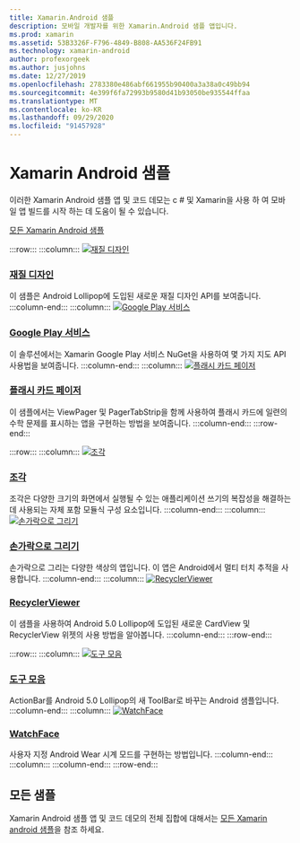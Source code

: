 ```yaml
---
title: Xamarin.Android 샘플
description: 모바일 개발자를 위한 Xamarin.Android 샘플 앱입니다.
ms.prod: xamarin
ms.assetid: 53B3326F-F796-4849-B808-AA536F24FB91
ms.technology: xamarin-android
author: profexorgeek
ms.author: jusjohns
ms.date: 12/27/2019
ms.openlocfilehash: 2783380e486abf661955b90400a3a38a0c49bb94
ms.sourcegitcommit: 4e399f6fa72993b9580d41b93050be935544ffaa
ms.translationtype: MT
ms.contentlocale: ko-KR
ms.lasthandoff: 09/29/2020
ms.locfileid: "91457928"
---
```

# <a name="xamarinandroid-samples"></a>Xamarin Android 샘플

이러한 Xamarin Android 샘플 앱 및 코드 데모는 c # 및 Xamarin을 사용 하 여 모바일 앱 빌드를 시작 하는 데 도움이 될 수 있습니다.

[모든 Xamarin Android 샘플](/samples/browse/?products=xamarin&term=Xamarin.Android)

:::row:::
    :::column:::
[![재질 디자인](images/material-design.png)](/samples/xamarin/monodroid-samples/android50-googleio2014master/)

### <a name="material-design"></a>[재질 디자인](/samples/xamarin/monodroid-samples/android50-googleio2014master/)

이 샘플은 Android Lollipop에 도입된 새로운 재질 디자인 API를 보여줍니다.
  :::column-end:::
    :::column:::
[![Google Play 서비스](images/gps.png)](/samples/xamarin/monodroid-samples/googleplayservices/)

### <a name="google-play-services"></a>[Google Play 서비스](/samples/xamarin/monodroid-samples/googleplayservices/)

이 솔루션에서는 Xamarin Google Play 서비스 NuGet을 사용하여 몇 가지 지도 API 사용법을 보여줍니다.
  :::column-end:::
    :::column:::
[![플래시 카드 페이저](images/flash.png)](/samples/xamarin/monodroid-samples/userinterface-flashcardpager/)

### <a name="flash-card-pager"></a>[플래시 카드 페이저](/samples/xamarin/monodroid-samples/userinterface-flashcardpager/)

이 샘플에서는 ViewPager 및 PagerTabStrip을 함께 사용하여 플래시 카드에 일련의 수학 문제를 표시하는 앱을 구현하는 방법을 보여줍니다.
  :::column-end:::
:::row-end:::

:::row:::
    :::column:::
[![조각](images/fragments.png)](/samples/xamarin/monodroid-samples/fragmentswalkthrough/)

### <a name="fragments"></a>[조각](/samples/xamarin/monodroid-samples/fragmentswalkthrough/)

조각은 다양한 크기의 화면에서 실행될 수 있는 애플리케이션 쓰기의 복잡성을 해결하는 데 사용되는 자체 포함 모듈식 구성 요소입니다.
    :::column-end:::
    :::column:::
[![손가락으로 그리기](images/fingerpaint.png)](/samples/xamarin/monodroid-samples/applicationfundamentals-fingerpaint/)

### <a name="finger-paint"></a>[손가락으로 그리기](/samples/xamarin/monodroid-samples/applicationfundamentals-fingerpaint/)

손가락으로 그리는 다양한 색상의 앱입니다. 이 앱은 Android에서 멀티 터치 추적을 사용합니다.
    :::column-end:::
    :::column:::
[![RecyclerViewer](images/recycler.png)](/samples/xamarin/monodroid-samples/android50-recyclerviewer/)

### <a name="recyclerviewer"></a>[RecyclerViewer](/samples/xamarin/monodroid-samples/android50-recyclerviewer/)

이 샘플을 사용하여 Android 5.0 Lollipop에 도입된 새로운 CardView 및 RecyclerView 위젯의 사용 방법을 알아봅니다.
    :::column-end:::
:::row-end:::

:::row:::
    :::column:::
[![도구 모음](images/toolbar.png)](/samples/xamarin/monodroid-samples/android50-toolbar/)

### <a name="toolbar"></a>[도구 모음](/samples/xamarin/monodroid-samples/android50-toolbar/)

ActionBar를 Android 5.0 Lollipop의 새 ToolBar로 바꾸는 Android 샘플입니다.
    :::column-end:::
    :::column:::
[![WatchFace](images/watchface.png)](/samples/xamarin/monodroid-samples/wear-watchface/)

### <a name="watchface"></a>[WatchFace](/samples/xamarin/monodroid-samples/wear-watchface/)

사용자 지정 Android Wear 시계 모드를 구현하는 방법입니다.
    :::column-end:::
    :::column:::
    :::column-end:::
:::row-end:::

## <a name="all-samples"></a>모든 샘플

Xamarin Android 샘플 앱 및 코드 데모의 전체 집합에 대해서는 [모든 Xamarin android 샘플](/samples/browse/?products=xamarin&term=Xamarin.Android)을 참조 하세요.